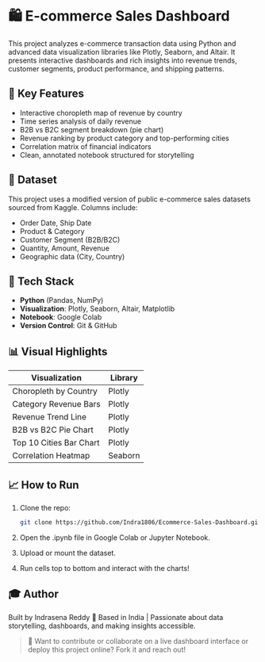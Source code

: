 # 🛍️ E-commerce Sales Dashboard

This project analyzes e-commerce transaction data using Python and advanced data visualization libraries like Plotly, Seaborn, and Altair. It presents interactive dashboards and rich insights into revenue trends, customer segments, product performance, and shipping patterns.

## 📌 Key Features

- Interactive choropleth map of revenue by country
- Time series analysis of daily revenue
- B2B vs B2C segment breakdown (pie chart)
- Revenue ranking by product category and top-performing cities
- Correlation matrix of financial indicators
- Clean, annotated notebook structured for storytelling

## 📂 Dataset

This project uses a modified version of public e-commerce sales datasets sourced from Kaggle. Columns include:
- Order Date, Ship Date
- Product & Category
- Customer Segment (B2B/B2C)
- Quantity, Amount, Revenue
- Geographic data (City, Country)



## 🚀 Tech Stack

- **Python** (Pandas, NumPy)
- **Visualization**: Plotly, Seaborn, Altair, Matplotlib
- **Notebook**: Google Colab
- **Version Control**: Git & GitHub

## 📊 Visual Highlights

| Visualization               | Library    |
|----------------------------|------------|
| Choropleth by Country      | Plotly     |
| Category Revenue Bars      | Plotly     |
| Revenue Trend Line         | Plotly     |
| B2B vs B2C Pie Chart       | Plotly     |
| Top 10 Cities Bar Chart    | Plotly     |
| Correlation Heatmap        | Seaborn    |

## 📈 How to Run

1. Clone the repo:
   ```bash
   git clone https://github.com/Indra1806/Ecommerce-Sales-Dashboard.git
2. Open the .ipynb file in Google Colab or Jupyter Notebook.

3. Upload or mount the dataset.

4. Run cells top to bottom and interact with the charts!


## 🎓 Author
Built by Indrasena Reddy 📍 Based in India | Passionate about data storytelling, dashboards, and making insights accessible.

> 💬 Want to contribute or collaborate on a live dashboard interface or deploy this project online? Fork it and reach out!
